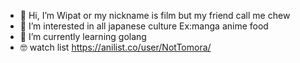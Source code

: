 - 👋 Hi, I’m Wipat or my nickname is film but my friend call me chew
- 👀 I’m interested in all japanese culture Ex:manga anime food 
- 🌱 I’m currently learning golang 
- 🤓 watch list https://anilist.co/user/NotTomora/

<!---
chewwey/chewwey is a ✨ special ✨ repository because its `README.md` (this file) appears on your GitHub profile.
You can click the Preview link to take a look at your changes.
--->
